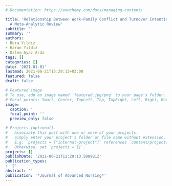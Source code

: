 ```yaml
---
# Documentation: https://wowchemy.com/docs/managing-content/

title: 'Relationship Between Work-Family Conflict and Turnover Intention in Nurses:
  A Meta-Analytic Review'
subtitle: ''
summary: ''
authors:
- Bora Yıldız
- Harun Yıldız
- Ozlem Ayaz Arda
tags: []
categories: []
date: '2021-01-01'
lastmod: 2021-06-21T15:29:13+03:00
featured: false
draft: false

# Featured image
# To use, add an image named `featured.jpg/png` to your page's folder.
# Focal points: Smart, Center, TopLeft, Top, TopRight, Left, Right, BottomLeft, Bottom, BottomRight.
image:
  caption: ''
  focal_point: ''
  preview_only: false

# Projects (optional).
#   Associate this post with one or more of your projects.
#   Simply enter your project's folder or file name without extension.
#   E.g. `projects = ["internal-project"]` references `content/project/deep-learning/index.md`.
#   Otherwise, set `projects = []`.
projects: []
publishDate: '2021-06-21T12:29:13.588981Z'
publication_types:
- '2'
abstract: ''
publication: '*Journal of Advanced Nursing*'
---
```

